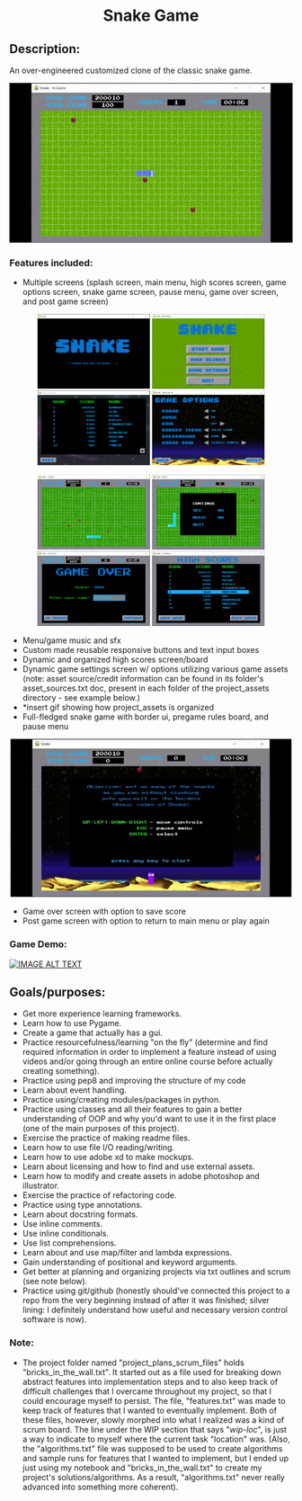<h1 align='center'>Snake Game</h1>


<h2>Description:</h2>

An over-engineered customized clone of the classic snake game.

<p align="center">
<img src="screenshots_and_gifs/snake_game_screen_playing_game_demonstration.gif" />
</p>


<h3>Features included:</h3>

- Multiple screens (splash screen, main menu, high scores screen, game options screen, snake game screen, pause menu, 
game over screen, and post game screen)

<p align="center">
  <img src="screenshots_and_gifs/splash_screen.PNG" width="200" />
  <img src="screenshots_and_gifs/main_menu_screen.PNG" width="200" /> 
  <img src="screenshots_and_gifs/high_scores_screen.PNG" width="200" />
  <img src="screenshots_and_gifs/game_options_screen.PNG" width="200" />
</p>

<p align="center">
  <img src="screenshots_and_gifs/snake_game_screen.PNG" width="200" />
  <img src="screenshots_and_gifs/pause_menu_screen.PNG" width="200" /> 
  <img src="screenshots_and_gifs/game_over_screen.PNG" width="200" />
  <img src="screenshots_and_gifs/post_game_screen_scoreboard.PNG" width="200" />
</p>

- Menu/game music and sfx
- Custom made reusable responsive buttons and text input boxes
- Dynamic and organized high scores screen/board
- Dynamic game settings screen w/ options utilizing various game assets (note: asset source/credit information can be 
found in its folder's asset_sources.txt doc, present in each folder of the project_assets directory - see example 
below.)
- *insert gif showing how project_assets is organized
- Full-fledged snake game with border ui, pregame rules board, and pause menu

<p align="center">
<img src="screenshots_and_gifs/snake_game_screen_features.gif" width="500" />
</p>

- Game over screen with option to save score
- Post game screen with option to return to main menu or play again


<h3>Game Demo:</h3>

[![IMAGE ALT TEXT](http://img.youtube.com/vi/wnLGdalz9Tc/0.jpg)](http://www.youtube.com/watch?v=wnLGdalz9Tc "Over-Engineered Snake Project using Python and Pygame (Demo)")


<h2>Goals/purposes:</h2>

- Get more experience learning frameworks.
- Learn how to use Pygame.
- Create a game that actually has a gui.
- Practice resourcefulness/learning "on the fly" (determine and find required information in order to implement a 
feature instead of using videos and/or going through an entire online course before actually creating something).
- Practice using pep8 and improving the structure of my code
- Learn about event handling.
- Practice using/creating modules/packages in python.
- Practice using classes and all their features to gain a better understanding of OOP and why you'd want to use it in 
the first place (one of the main purposes of this project).
- Exercise the practice of making readme files.
- Learn how to use file I/O reading/writing.
- Learn how to use adobe xd to make mockups.
- Learn about licensing and how to find and use external assets.
- Learn how to modify and create assets in adobe photoshop and illustrator.
- Exercise the practice of refactoring code.
- Practice using type annotations.
- Learn about docstring formats.
- Use inline comments.
- Use inline conditionals.
- Use list comprehensions.
- Learn about and use map/filter and lambda expressions.
- Gain understanding of positional and keyword arguments.
- Get better at planning and organizing projects via txt outlines and scrum (see note below).
- Practice using git/github (honestly should've connected this project to a repo from the very beginning instead of 
after it was finished; silver lining: I definitely understand how useful and necessary version control software is now).


<h3>Note:</h3>

- The project folder named "project_plans_scrum_files" holds "bricks_in_the_wall.txt". It started out as a file used 
for breaking down abstract features into implementation steps and to also keep track of difficult challenges that I 
overcame throughout my project, so that I could encourage myself to persist. The file, "features.txt" was made to keep 
track of features that I wanted to eventually implement. Both of these files, however, slowly morphed into what I 
realized was a kind of scrum board. The line under the WIP section that says "_wip-loc_", is just a way to indicate to 
myself where the current task "location" was. (Also, the "algorithms.txt" file was supposed to be used to create 
algorithms and sample runs for features that I wanted to implement, but I ended up just using my notebook and 
"bricks_in_the_wall.txt" to create my project's solutions/algorithms. As a result, "algorithms.txt" never really 
advanced into something more coherent).
